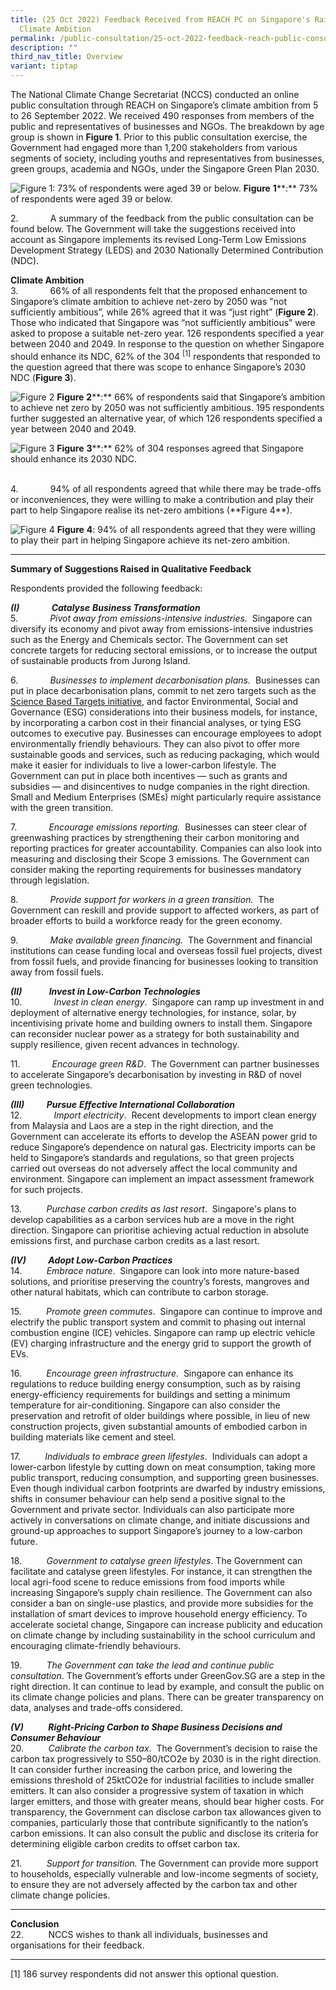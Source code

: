```yaml
---
title: (25 Oct 2022) Feedback Received from REACH PC on Singapore's Raised
  Climate Ambition
permalink: /public-consultation/25-oct-2022-feedback-reach-public-consultations-sg-climate-ambition/
description: ""
third_nav_title: Overview
variant: tiptap
---
```

The National Climate Change Secretariat (NCCS) conducted an online public consultation through REACH on Singapore’s climate ambition from 5 to 26 September 2022. We received 490 responses from members of the public and representatives of businesses and NGOs. The breakdown by age group is shown in **Figure 1**. Prior to this public consultation exercise, the Government had engaged more than 1,200 stakeholders from various segments of society, including youths and representatives from businesses, green groups, academia and NGOs, under the Singapore Green Plan 2030.

![Figure 1: 73% of respondents were aged 39 or below.](/images/annex%20d2%20fig%201.png)
**Figure** **1****:** 73% of respondents were aged 39 or below.

2.&nbsp;&nbsp;&nbsp;&nbsp;&nbsp;&nbsp;&nbsp;&nbsp;&nbsp;&nbsp;&nbsp;&nbsp; A summary of the feedback from the public consultation can be found below. The Government will take the suggestions received into account as Singapore implements its revised Long-Term Low Emissions Development Strategy (LEDS) and 2030 Nationally Determined Contribution (NDC).

**Climate Ambition**
<br>
3.&nbsp;&nbsp;&nbsp;&nbsp;&nbsp;&nbsp;&nbsp;&nbsp;&nbsp;&nbsp;&nbsp;&nbsp; 66% of all respondents felt that the proposed enhancement to Singapore’s climate ambition to achieve net-zero by 2050 was "not sufficiently ambitious”, while 26% agreed that it was “just right” (**Figure 2**). Those who indicated that Singapore was “not sufficiently ambitious” were asked to propose a suitable net-zero year. 126 respondents specified a year between 2040 and 2049. In response to the question on whether Singapore should enhance its NDC, 62% of the 304 <sup>[1]</sup> respondents that responded to the question agreed that there was scope to enhance Singapore’s 2030 NDC (**Figure 3**).

![Figure 2](/images/annex%20d2%20fig%202.png)
**Figure** **2****:** 66% of respondents said that Singapore’s ambition to achieve net zero by 2050 was not sufficiently ambitious. 195 respondents further suggested an alternative year, of which 126 respondents specified a year between 2040 and 2049.

![Figure 3](/images/annex%20d2%20fig%203.png)
**Figure** **3****:** 62% of 304 responses agreed that Singapore should enhance its 2030 NDC.

<br>
4.&nbsp;&nbsp;&nbsp;&nbsp;&nbsp;&nbsp;&nbsp;&nbsp;&nbsp;&nbsp;&nbsp;&nbsp; 94% of all respondents agreed that while there may be trade-offs or inconveniences, they were willing to make a contribution and play their part to help Singapore realise its net-zero ambitions (**Figure 4**).

![Figure 4](/images/annex%20d2%20fig%204.png)
**Figure** **4**: 94% of all respondents agreed that they were willing to play their part in helping Singapore achieve its net-zero ambition.
<br>
* * *
 
**Summary of Suggestions Raised in Qualitative Feedback**<br>

Respondents provided the following feedback:

**_(I)_**&nbsp;&nbsp;&nbsp;&nbsp;&nbsp;&nbsp;&nbsp;&nbsp;&nbsp;&nbsp;&nbsp;&nbsp; **_Catalyse_** **_Business Transformation_**<br>
5.&nbsp;&nbsp;&nbsp;&nbsp;&nbsp;&nbsp;&nbsp;&nbsp;&nbsp;&nbsp;&nbsp;&nbsp; _Pivot away from emissions-intensive industries._&nbsp; Singapore can diversify its economy and pivot away from emissions-intensive industries such as the Energy and Chemicals sector. The Government can set concrete targets for reducing sectoral emissions, or to increase the output of sustainable products from Jurong Island.

6.&nbsp;&nbsp;&nbsp;&nbsp;&nbsp;&nbsp;&nbsp;&nbsp;&nbsp;&nbsp;&nbsp;&nbsp; _Businesses to implement decarbonisation plans._&nbsp; Businesses can put in place decarbonisation plans, commit to net zero targets such as the [Science Based Targets initiative](https://sciencebasedtargets.org), and factor Environmental, Social and Governance (ESG) considerations into their business models, for instance, by incorporating a carbon cost in their financial analyses, or tying ESG outcomes to executive pay. Businesses can encourage employees to adopt environmentally friendly behaviours. They can also pivot to offer more sustainable goods and services, such as reducing packaging, which would make it easier for individuals to live a lower-carbon lifestyle. The Government can put in place both incentives — such as grants and subsidies — and disincentives to nudge companies in the right direction. Small and Medium Enterprises (SMEs) might particularly require assistance with the green transition.

7.&nbsp;&nbsp;&nbsp;&nbsp;&nbsp;&nbsp;&nbsp;&nbsp;&nbsp;&nbsp;&nbsp;&nbsp; _Encourage emissions reporting._&nbsp; Businesses can steer clear of greenwashing practices by strengthening their carbon monitoring and reporting practices for greater accountability. Companies can also look into measuring and disclosing their Scope 3 emissions. The Government can consider making the reporting requirements for businesses mandatory through legislation.

8.&nbsp;&nbsp;&nbsp;&nbsp;&nbsp;&nbsp;&nbsp;&nbsp;&nbsp;&nbsp;&nbsp;&nbsp; _Provide support for workers in a green transition._&nbsp; The Government can reskill and provide support to affected workers, as part of broader efforts to build a workforce ready for the green economy.

9.&nbsp;&nbsp;&nbsp;&nbsp;&nbsp;&nbsp;&nbsp;&nbsp;&nbsp;&nbsp;&nbsp;&nbsp; _Make available green financing._&nbsp; The Government and financial institutions can cease funding local and overseas fossil fuel projects, divest from fossil fuels, and provide financing for businesses looking to transition away from fossil fuels.

**_(II)_**&nbsp;&nbsp;&nbsp;&nbsp;&nbsp;&nbsp;&nbsp;&nbsp;&nbsp;&nbsp; **_Invest in Low-Carbon Technologies_**<br>
10.&nbsp;&nbsp;&nbsp;&nbsp;&nbsp;&nbsp;&nbsp;&nbsp;&nbsp;&nbsp;&nbsp;&nbsp; _Invest in clean energy_.&nbsp; Singapore can ramp up investment in and deployment of alternative energy technologies, for instance, solar, by incentivising private home and building owners to install them. Singapore can reconsider nuclear power as a strategy for both sustainability and supply resilience, given recent advances in technology.

11.&nbsp;&nbsp;&nbsp;&nbsp;&nbsp;&nbsp;&nbsp;&nbsp;&nbsp;&nbsp;&nbsp;&nbsp; _Encourage green R&amp;D_.&nbsp; The Government can partner businesses to accelerate Singapore’s decarbonisation by investing in R&amp;D of novel green technologies.

**_(III)_**&nbsp;&nbsp;&nbsp;&nbsp;&nbsp;&nbsp;&nbsp;&nbsp; **_Pursue_** **_Effective International Collaboration_**<br>
12.&nbsp;&nbsp;&nbsp;&nbsp;&nbsp;&nbsp;&nbsp;&nbsp;&nbsp;&nbsp;&nbsp;&nbsp; _Import electricity_.&nbsp; Recent developments to import clean energy from Malaysia and Laos are a step in the right direction, and the Government can accelerate its efforts to develop the ASEAN power grid to reduce Singapore’s dependence on natural gas. Electricity imports can be held to Singapore’s standards and regulations, so that green projects carried out overseas do not adversely affect the local community and environment. Singapore can implement an impact assessment framework for such projects.

13.&nbsp;&nbsp;&nbsp;&nbsp;&nbsp;&nbsp;&nbsp;&nbsp;&nbsp; _Purchase carbon credits as last resort_.&nbsp; Singapore's plans to develop capabilities as a carbon services hub are a move in the right direction. Singapore can prioritise achieving actual reduction in absolute emissions first, and purchase carbon credits as a last resort.

**_(IV)_**&nbsp;&nbsp;&nbsp;&nbsp;&nbsp;&nbsp;&nbsp;&nbsp; **_Adopt Low-Carbon Practices_**<br>
14.&nbsp;&nbsp;&nbsp;&nbsp;&nbsp;&nbsp;&nbsp;&nbsp;&nbsp; _Embrace nature_.&nbsp; Singapore can look into more nature-based solutions, and prioritise preserving the country’s forests, mangroves and other natural habitats, which can contribute to carbon storage.

15.&nbsp;&nbsp;&nbsp;&nbsp;&nbsp;&nbsp;&nbsp;&nbsp;&nbsp; _Promote green commutes_.&nbsp; Singapore can continue to improve and electrify the public transport system and commit to phasing out internal combustion engine (ICE) vehicles. Singapore can ramp up electric vehicle (EV) charging infrastructure and the energy grid to support the growth of EVs.

16.&nbsp;&nbsp;&nbsp;&nbsp;&nbsp;&nbsp;&nbsp;&nbsp;&nbsp; _Encourage green infrastructure_.&nbsp; Singapore can enhance its regulations to reduce building energy consumption, such as by raising energy-efficiency requirements for buildings and setting a minimum temperature for air-conditioning. Singapore can also consider the preservation and retrofit of older buildings where possible, in lieu of new construction projects, given substantial amounts of embodied carbon in building materials like cement and steel.

17.&nbsp;&nbsp;&nbsp;&nbsp;&nbsp;&nbsp;&nbsp;&nbsp;&nbsp; _Individuals to embrace green lifestyles_.&nbsp; Individuals can adopt a lower-carbon lifestyle by cutting down on meat consumption, taking more public transport, reducing consumption, and supporting green businesses. Even though individual carbon footprints are dwarfed by industry emissions, shifts in consumer behaviour can help send a positive signal to the Government and private sector. Individuals can also participate more actively in conversations on climate change, and initiate discussions and ground-up approaches to support Singapore’s journey to a low-carbon future.

18.&nbsp;&nbsp;&nbsp;&nbsp;&nbsp;&nbsp;&nbsp;&nbsp;&nbsp; _Government to catalyse green lifestyles_. The Government can facilitate and catalyse green lifestyles. For instance, it can strengthen the local agri-food scene to reduce emissions from food imports while increasing Singapore’s supply chain resilience. The Government can also consider a ban on single-use plastics, and provide more subsidies for the installation of smart devices to improve household energy efficiency. To accelerate societal change, Singapore can increase publicity and education on climate change by including sustainability in the school curriculum and encouraging climate-friendly behaviours.

19.&nbsp;&nbsp;&nbsp;&nbsp;&nbsp;&nbsp;&nbsp;&nbsp;&nbsp; _The Government can take the lead and continue public consultation_. The Government’s efforts under GreenGov.SG are a step in the right direction. It can continue to lead by example, and consult the public on its climate change policies and plans. There can be greater transparency on data, analyses and trade-offs considered.

**_(V)_**&nbsp;&nbsp;&nbsp;&nbsp;&nbsp;&nbsp;&nbsp;&nbsp;&nbsp; **_Right-Pricing Carbon to Shape Business Decisions and Consumer Behaviour_**<br>
20.&nbsp;&nbsp;&nbsp;&nbsp;&nbsp;&nbsp;&nbsp;&nbsp;&nbsp; _Calibrate the carbon tax_.&nbsp; The Government’s decision to raise the carbon tax progressively to S$50–$80/tCO2e by 2030 is in the right direction. It can consider further increasing the carbon price, and lowering the emissions threshold of 25ktCO2e for industrial facilities to include smaller emitters. It can also consider a progressive system of taxation in which larger emitters, and those with greater means, should bear higher costs. For transparency, the Government can disclose carbon tax allowances given to companies, particularly those that contribute significantly to the nation’s carbon emissions. It can also consult the public and disclose its criteria for determining eligible carbon credits to offset carbon tax.

21.&nbsp;&nbsp;&nbsp;&nbsp;&nbsp;&nbsp;&nbsp;&nbsp;&nbsp; _Support for transition._ The Government can provide more support to households, especially vulnerable and low-income segments of society, to ensure they are not adversely affected by the carbon tax and other climate change policies.

* * *
**Conclusion**<br>
22.&nbsp;&nbsp;&nbsp;&nbsp;&nbsp;&nbsp;&nbsp;&nbsp;&nbsp; NCCS wishes to thank all individuals, businesses and organisations for their feedback. 

* * *
[1] 186 survey respondents did not answer this optional question.